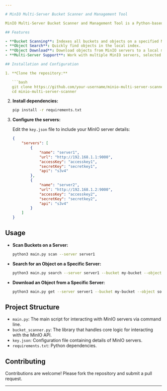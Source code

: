 ```yaml
---

# MinIO Multi-Server Bucket Scanner and Management Tool

MinIO Multi-Server Bucket Scanner and Management Tool is a Python-based solution for interacting with multiple MinIO servers. It includes commands for scanning buckets, searching objects, and downloading objects locally.

## Features

- **Bucket Scanning**: Indexes all buckets and objects on a specified MinIO server.
- **Object Search**: Quickly find objects in the local index.
- **Object Download**: Download objects from MinIO servers to a local machine.
- **Multi-Server Support**: Work with multiple MinIO servers, selected via command-line arguments.

## Installation and Configuration

1. **Clone the repository:**

   ```bash
   git clone https://github.com/your-username/minio-multi-server-scanner.git
   cd minio-multi-server-scanner
   ```

2. **Install dependencies:**

   ```bash
   pip install -r requirements.txt
   ```

3. **Configure the servers:**

   Edit the `key.json` file to include your MinIO server details:

   ```json
   {
       "servers": [
           {
               "name": "server1",
               "url": "http://192.168.1.1:9000",
               "accessKey": "accesskey1",
               "secretKey": "secretkey1",
               "api": "s3v4"
           },
           {
               "name": "server2",
               "url": "http://192.168.1.2:9000",
               "accessKey": "accesskey2",
               "secretKey": "secretkey2",
               "api": "s3v4"
           }
       ]
   }
   ```

## Usage

- **Scan Buckets on a Server:**

   ```bash
   python3 main.py scan --server server1
   ```

- **Search for an Object on a Specific Server:**

   ```bash
   python3 main.py search --server server1 --bucket my-bucket --object some-object
   ```

- **Download an Object from a Specific Server:**

   ```bash
   python3 main.py get --server server1 --bucket my-bucket --object some-object --file /path/to/local/file
   ```

## Project Structure

- `main.py`: The main script for interacting with MinIO servers via command line.
- `bucket_scanner.py`: The library that handles core logic for interacting with the MinIO API.
- `key.json`: Configuration file containing details of MinIO servers.
- `requirements.txt`: Python dependencies.

## Contributing

Contributions are welcome! Please fork the repository and submit a pull request.

---
```


